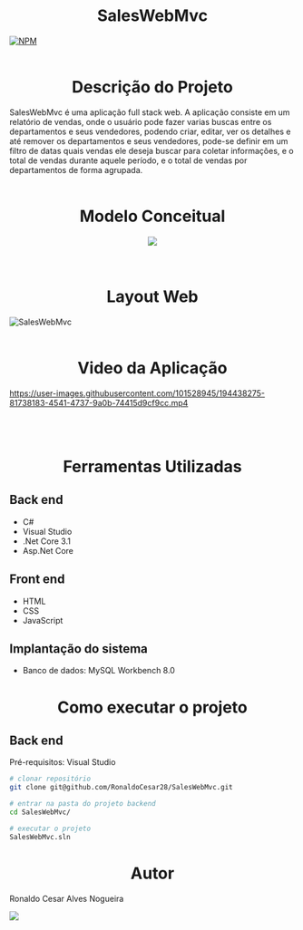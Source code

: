 <h1 align="center">
SalesWebMvc
</h1>

[![NPM](https://img.shields.io/npm/l/react)](https://github.com/RonaldoCesar28/SalesWebMvc/blob/main/LICENSE)
<br></br>

<h1 align="center">
Descrição do Projeto
</h1>

SalesWebMvc é uma aplicação full stack web.
A aplicação consiste em um relatório de vendas, onde o usuário pode fazer varias buscas entre os departamentos e seus vendedores, podendo criar, editar, ver os
detalhes e até remover os departamentos e seus vendedores, pode-se definir em um filtro de datas quais vendas ele deseja buscar para coletar informações,
e o total de vendas durante aquele período, e o total de vendas por departamentos de forma agrupada. <br></br>

<h1 align="center">
Modelo Conceitual
</h1>

<div align="center">
<img src="https://user-images.githubusercontent.com/101528945/194422369-2e6d9ab4-05c7-470a-9457-8cd7bdf7612a.png" />
</div> <br></br>

<h1 align="center">
Layout Web
</h1>

![SalesWebMvc](https://user-images.githubusercontent.com/101528945/194420260-fcc90a67-06da-46ec-bc8e-d28a8eff14b4.png)
<br></br>

<h1 align="center">
Video da Aplicação
</h1>

https://user-images.githubusercontent.com/101528945/194438275-81738183-4541-4737-9a0b-74415d9cf9cc.mp4

<br></br>

<h1 align="center">
Ferramentas Utilizadas
</h1>

## Back end
- C#
- Visual Studio
- .Net Core 3.1
- Asp.Net Core
## Front end
- HTML
- CSS
- JavaScript
## Implantação do sistema
- Banco de dados: MySQL Workbench 8.0

<h1 align="center">
Como executar o projeto
</h1>

## Back end
Pré-requisitos: Visual Studio

```bash
# clonar repositório
git clone git@github.com/RonaldoCesar28/SalesWebMvc.git

# entrar na pasta do projeto backend
cd SalesWebMvc/

# executar o projeto
SalesWebMvc.sln
```

<h1 align="center">
Autor
</h1>

Ronaldo Cesar Alves Nogueira

<a href="https://www.linkedin.com/in/ronaldocesar28/" target="_blank"><img 
src="https://img.shields.io/badge/-LinkedIn-%230077B5?style=for-the-badge&logo=linkedin&logoColor=white" target="_blank"></a>
